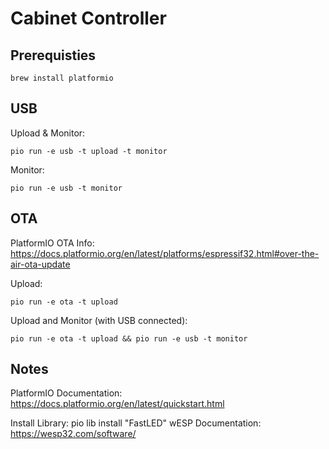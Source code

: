 # Cabinet Controller

## Prerequisties

    brew install platformio

## USB

Upload & Monitor:

    pio run -e usb -t upload -t monitor
    
Monitor:

    pio run -e usb -t monitor
    
## OTA

PlatformIO OTA Info: https://docs.platformio.org/en/latest/platforms/espressif32.html#over-the-air-ota-update

Upload:

    pio run -e ota -t upload
    
Upload and Monitor (with USB connected):

    pio run -e ota -t upload && pio run -e usb -t monitor


## Notes

PlatformIO Documentation: https://docs.platformio.org/en/latest/quickstart.html

Install Library: pio lib install "FastLED"
wESP Documentation: https://wesp32.com/software/